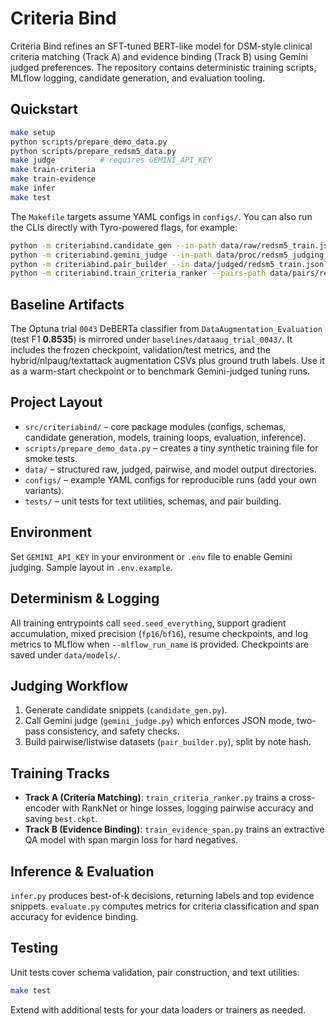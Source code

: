 # Criteria Bind

Criteria Bind refines an SFT-tuned BERT-like model for DSM-style clinical criteria matching (Track A) and evidence binding (Track B) using Gemini judged preferences. The repository contains deterministic training scripts, MLflow logging, candidate generation, and evaluation tooling.

## Quickstart

```bash
make setup
python scripts/prepare_demo_data.py
python scripts/prepare_redsm5_data.py
make judge          # requires GEMINI_API_KEY
make train-criteria
make train-evidence
make infer
make test
```

The `Makefile` targets assume YAML configs in `configs/`. You can also run the CLIs directly with Tyro-powered flags, for example:

```bash
python -m criteriabind.candidate_gen --in-path data/raw/redsm5_train.jsonl --out-path data/proc/redsm5_judging_jobs.jsonl --k 8
python -m criteriabind.gemini_judge --in-path data/proc/redsm5_judging_jobs.jsonl --out-path data/judged/redsm5_train.jsonl --model gemini-2.5-flash
python -m criteriabind.pair_builder --in data/judged/redsm5_train.jsonl --out-train data/pairs/redsm5_criteria_train.jsonl --out-dev data/pairs/redsm5_criteria_dev.jsonl --out-test data/pairs/redsm5_criteria_test.jsonl
python -m criteriabind.train_criteria_ranker --pairs-path data/pairs/redsm5_criteria_train.jsonl --dev-path data/pairs/redsm5_criteria_dev.jsonl --model-name-or-path baselines/dataaug_trial_0043/model/best
```

## Baseline Artifacts

The Optuna trial `0043` DeBERTa classifier from `DataAugmentation_Evaluation` (test F1 **0.8535**) is mirrored under `baselines/dataaug_trial_0043/`. It includes the frozen checkpoint, validation/test metrics, and the hybrid/nlpaug/textattack augmentation CSVs plus ground truth labels. Use it as a warm-start checkpoint or to benchmark Gemini-judged tuning runs.

## Project Layout

- `src/criteriabind/` – core package modules (configs, schemas, candidate generation, models, training loops, evaluation, inference).
- `scripts/prepare_demo_data.py` – creates a tiny synthetic training file for smoke tests.
- `data/` – structured raw, judged, pairwise, and model output directories.
- `configs/` – example YAML configs for reproducible runs (add your own variants).
- `tests/` – unit tests for text utilities, schemas, and pair building.

## Environment

Set `GEMINI_API_KEY` in your environment or `.env` file to enable Gemini judging. Sample layout in `.env.example`.

## Determinism & Logging

All training entrypoints call `seed.seed_everything`, support gradient accumulation, mixed precision (`fp16`/`bf16`), resume checkpoints, and log metrics to MLflow when `--mlflow_run_name` is provided. Checkpoints are saved under `data/models/`.

## Judging Workflow

1. Generate candidate snippets (`candidate_gen.py`).
2. Call Gemini judge (`gemini_judge.py`) which enforces JSON mode, two-pass consistency, and safety checks.
3. Build pairwise/listwise datasets (`pair_builder.py`), split by note hash.

## Training Tracks

- **Track A (Criteria Matching)**: `train_criteria_ranker.py` trains a cross-encoder with RankNet or hinge losses, logging pairwise accuracy and saving `best.ckpt`.
- **Track B (Evidence Binding)**: `train_evidence_span.py` trains an extractive QA model with span margin loss for hard negatives.

## Inference & Evaluation

`infer.py` produces best-of-k decisions, returning labels and top evidence snippets. `evaluate.py` computes metrics for criteria classification and span accuracy for evidence binding.

## Testing

Unit tests cover schema validation, pair construction, and text utilities:

```bash
make test
```

Extend with additional tests for your data loaders or trainers as needed.
